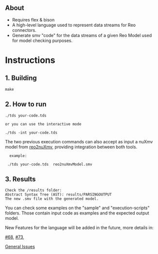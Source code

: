 ## About

 - Requires flex & bison
 - A high-level language used to represent data streams for Reo connectors. 
 - Generate smv "code" for the data streams of a given Reo Model used for model checking purposes.

Instructions
========

## 1. Building
    make
    
## 2. How to run
    ./tds your-code.tds
    
    or you can use the interactive mode
    
    ./tds -int your-code.tds
    
       
   The two previous execution commands can also accept as input a nuXmv model from [reo2nuXmv](https://github.com/frame-lab/Reo2nuXmv), 
   providing integration between both tools. 
   
      example:
   
     ./tds your-code.tds  reo2nuXmvModel.smv
    
## 3. Results
    Check the /results folder:
    Abstract Syntax Tree (AST): results/PARSINGOUTPUT
    The new .smv file with the generated model. 
    
You can check some examples on the "sample" and "execution-scripts" folders. Those contain input code as examples and the expected output model.
    
 
New Features for the language will be added in the future, more details in:

[#68](https://github.com/mttorres/tdsRepLanguage/issues/68),
[#73](https://github.com/mttorres/tdsRepLanguage/issues/73),

[General Issues](https://github.com/mttorres/tdsRepLanguage/issues/)
    
